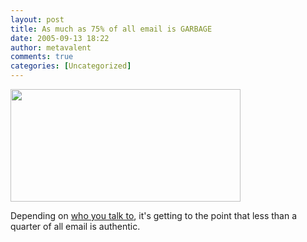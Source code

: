 ```yaml
---
layout: post
title: As much as 75% of all email is GARBAGE
date: 2005-09-13 18:22
author: metavalent
comments: true
categories: [Uncategorized]
---
```

<a href="images/72percentSPAM.jpg"><img src="images/72percentSPAM.jpg" width="368" height="180" border="0"/></a>


Depending on <a href="http://www.postini.com/stats/">who you talk to</a>, it's getting to the point that less than a quarter of all email is authentic.
